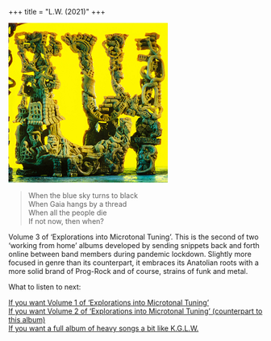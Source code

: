 +++
title = "L.W. (2021)"
+++

![album cover of L.W.](./cover.png)

> When the blue sky turns to black  
> When Gaia hangs by a thread  
> When all the people die  
> If not now, then when?

Volume 3 of ‘Explorations into Microtonal Tuning’. This is the second of two ‘working from home’ albums developed by sending snippets back and forth online between band members during pandemic lockdown. Slightly more focused in genre than its counterpart, it embraces its Anatolian roots with a more solid brand of Prog-Rock and of course, strains of funk and metal.

What to listen to next:
  
[If you want Volume 1 of ‘Explorations into Microtonal Tuning’](./flying-microtonal-banana)  
[If you want Volume 2 of ‘Explorations into Microtonal Tuning’ (counterpart to this album)](./kg)  
[If you want a full album of heavy songs a bit like K.G.L.W.](./infest-the-rats-nest)

